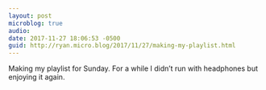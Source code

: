 ```yaml
---
layout: post
microblog: true
audio: 
date: 2017-11-27 18:06:53 -0500
guid: http://ryan.micro.blog/2017/11/27/making-my-playlist.html
---
```

Making my playlist for Sunday. For a while I didn’t run with headphones but enjoying it again. 
